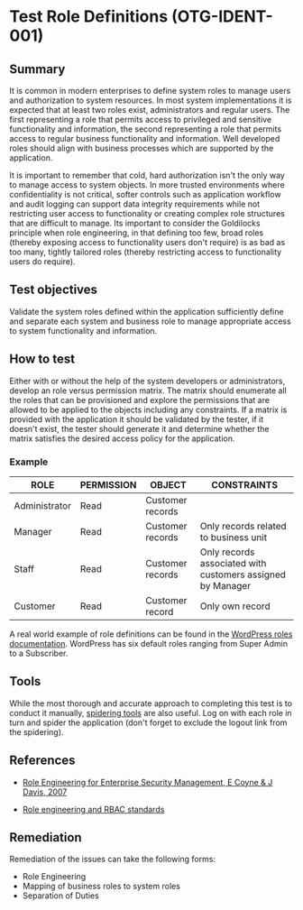 # Test Role Definitions (OTG-IDENT-001)


## Summary

It is common in modern enterprises to define system roles to manage users and authorization to system resources. In most system implementations it is expected that at least two roles exist, administrators and regular users. The first representing a role that permits access to privileged and sensitive functionality and information, the second representing a role that permits access to regular business functionality and information. Well developed roles should align with business processes which are supported by the application.

It is important to remember that cold, hard authorization isn't the only way to manage access to system objects. In more trusted environments where confidentiality is not critical, softer controls such as application workflow and audit logging can support data integrity requirements while not restricting user access to functionality or creating complex role structures that are difficult to manage. Its important to consider the Goldilocks principle when role engineering, in that defining too few, broad roles (thereby exposing access to functionality users don't require) is as bad as too many, tightly tailored roles (thereby restricting access to functionality users do require).


## Test objectives

Validate the system roles defined within the application sufficiently define and separate each system and business role to manage appropriate access to system functionality and information.


## How to test

Either with or without the help of the system developers or administrators, develop an role versus permission matrix. The matrix should enumerate all the roles that can be provisioned and explore the permissions that are allowed to be applied to the objects including any constraints. If a matrix is provided with the application it should be validated by the tester, if it doesn't exist, the tester should generate it and determine whether the matrix satisfies the desired access policy for the application.


### Example

| ROLE          | PERMISSION | OBJECT           | CONSTRAINTS                                                |
|---------------|------------|------------------|------------------------------------------------------------|
| Administrator | Read       | Customer records |                                                            |
| Manager       | Read       | Customer records | Only records related to business unit                      |
| Staff         | Read       | Customer records | Only records associated with customers assigned by Manager |
| Customer      | Read       | Customer record  | Only own record                                            |

A real world example of role definitions can be found in the [WordPress roles documentation](http://codex.wordpress.org/Roles_and_Capabilities). WordPress has six default roles ranging from Super Admin to a Subscriber.


## Tools

While the most thorough and accurate approach to completing this test is to conduct it manually, [spidering tools](http://code.google.com/p/zaproxy/wiki/HelpStartConceptsSpider) are also useful. Log on with each role in turn and spider the application (don't forget to exclude the logout link from the spidering).


## References

* [Role Engineering for Enterprise Security Management, E Coyne & J Davis, 2007](https://www.bookdepository.co.uk/Role-Engineering-for-Enterprise-Security-Management-Edward-Coyne/9781596932180)

* [Role engineering and RBAC standards](http://csrc.nist.gov/groups/SNS/rbac/standards.html)


## Remediation

Remediation of the issues can take the following forms:

* Role Engineering
* Mapping of business roles to system roles
* Separation of Duties
